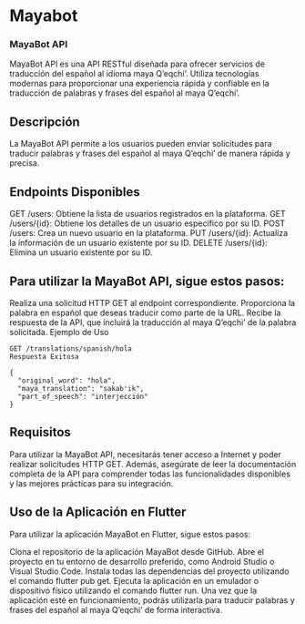 ﻿# Mayabot
### MayaBot API
MayaBot API es una API RESTful diseñada para ofrecer servicios de traducción del español al idioma maya Q’eqchi’. Utiliza tecnologías modernas para proporcionar una experiencia rápida y confiable en la traducción de palabras y frases del español al maya Q’eqchi’.

## Descripción
La MayaBot API permite a los usuarios pueden enviar solicitudes para traducir palabras y frases del español al maya Q’eqchi’ de manera rápida y precisa.

## Endpoints Disponibles
GET /users: Obtiene la lista de usuarios registrados en la plataforma.
GET /users/{id}: Obtiene los detalles de un usuario específico por su ID.
POST /users: Crea un nuevo usuario en la plataforma.
PUT /users/{id}: Actualiza la información de un usuario existente por su ID.
DELETE /users/{id}: Elimina un usuario existente por su ID.

## Para utilizar la MayaBot API, sigue estos pasos:

Realiza una solicitud HTTP GET al endpoint correspondiente.
Proporciona la palabra en español que deseas traducir como parte de la URL.
Recibe la respuesta de la API, que incluirá la traducción al maya Q’eqchi’ de la palabra solicitada.
Ejemplo de Uso
```
GET /translations/spanish/hola
Respuesta Exitosa
```
```
{
  "original_word": "hola",
  "maya_translation": "sakab'ik",
  "part_of_speech": "interjección"
}
```
## Requisitos
Para utilizar la MayaBot API, necesitarás tener acceso a Internet y poder realizar solicitudes HTTP GET. Además, asegúrate de leer la documentación completa de la API para comprender todas las funcionalidades disponibles y las mejores prácticas para su integración.

## Uso de la Aplicación en Flutter
Para utilizar la aplicación MayaBot en Flutter, sigue estos pasos:

Clona el repositorio de la aplicación MayaBot desde GitHub.
Abre el proyecto en tu entorno de desarrollo preferido, como Android Studio o Visual Studio Code.
Instala todas las dependencias del proyecto utilizando el comando flutter pub get.
Ejecuta la aplicación en un emulador o dispositivo físico utilizando el comando flutter run.
Una vez que la aplicación esté en funcionamiento, podrás utilizarla para traducir palabras y frases del español al maya Q’eqchi’ de forma interactiva.

